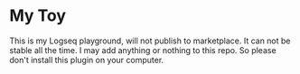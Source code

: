 # My Toy

This is my Logseq playground, will not publish to marketplace. It can not be stable all the time. I may add anything or nothing to this repo. So please don't install this plugin on your computer.